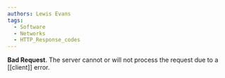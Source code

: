 ```yaml
---
authors: Lewis Evans
tags:
  - Software
  - Networks
  - HTTP_Response_codes
---
```

**Bad Request**. The server cannot or will not process the request due to a [[client]] error.